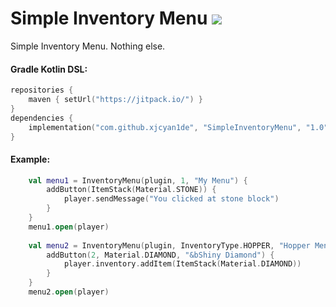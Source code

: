 # Simple Inventory Menu [![](https://jitpack.io/v/XjCyan1de/SimpleInventoryMenu.svg)](https://jitpack.io/#XjCyan1de/SimpleInventoryMenu)
Simple Inventory Menu. Nothing else.

#### Gradle Kotlin DSL:
```kotlin
repositories {
    maven { setUrl("https://jitpack.io/") }
}
dependencies {
    implementation("com.github.xjcyan1de", "SimpleInventoryMenu", "1.0")
}
```

#### Example:
```kotlin
    val menu1 = InventoryMenu(plugin, 1, "My Menu") {
        addButton(ItemStack(Material.STONE)) {
            player.sendMessage("You clicked at stone block")
        }
    }
    menu1.open(player)
    
    val menu2 = InventoryMenu(plugin, InventoryType.HOPPER, "Hopper Menu") {
        addButton(2, Material.DIAMOND, "&bShiny Diamond") {
            player.inventory.addItem(ItemStack(Material.DIAMOND))
        }
    }
    menu2.open(player)
```

